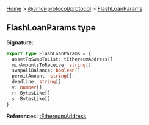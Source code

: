 [Home](./index.md) &gt; [@vinci-protocol/protocol](./protocol.md) &gt; [FlashLoanParams](./protocol.flashloanparams.md)

## FlashLoanParams type

<b>Signature:</b>

```typescript
export type FlashLoanParams = {
  assetToSwapToList: tEthereumAddress[]
  minAmountsToReceive: string[]
  swapAllBalance: boolean[]
  permitAmount: string[]
  deadline: string[]
  v: number[]
  r: BytesLike[]
  s: BytesLike[]
}
```

<b>References:</b> [tEthereumAddress](./protocol.tethereumaddress.md)
